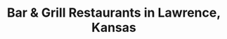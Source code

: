 ---
active: true
aliases:
- asian-fusion
description: Bar & Grill restaurants offering curbside, takeout, and delivery food
  in Lawrence, Kansas
name: Bar & Grill
redirect_from:
- /cuisines/asian-fusion/
sitemap: true
slug: bar-grill
title: Bar & Grill Restaurants in Lawrence, Kansas
---